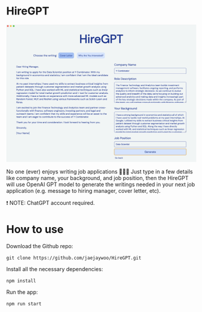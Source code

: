 # HireGPT

![screenshot](screenshot.png)

No one (ever) enjoys writing job applications 🙅🏻‍♂️ Just type in a few details like company name, your background, and job position, then the HireGPT will use OpenAI GPT model to generate the writings needed in your next job application (e.g. message to hiring manager, cover letter, etc).

❗️ NOTE: ChatGPT account required.

# How to use

Download the Github repo:
```
git clone https://github.com/jaejaywoo/HireGPT.git
```

Install all the necessary dependencies:
```
npm install
```

Run the app:
```
npm run start
```